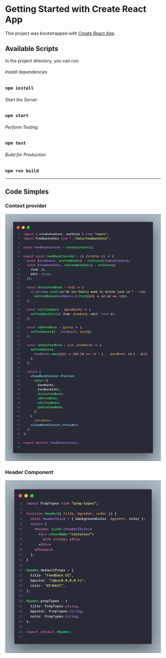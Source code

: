 # Getting Started with Create React App

This project was bootstrapped with [Create React App](https://github.com/facebook/create-react-app).

## Available Scripts

In the project directory, you can run:

###### Install dependencies 
### `npm install`

###### Start the  Server
### `npm start`

###### Perform Testing
### `npm test`

###### Build for Production
### `npm run build`

****

## Code Simples 


### Context provider

![Context API Provider](./public/_README_IMGS/context.png)


### Header Component

![Context API Provider](./public/_README_IMGS/header.png)

